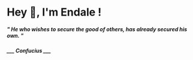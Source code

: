 <h1 title="head"> Hey 👋, I'm Endale !</h1>

**<h5><i>" He who wishes to secure the good of others, has already secured his own. "</i></h5>**

*<b>___ Confucius ___</b>*
